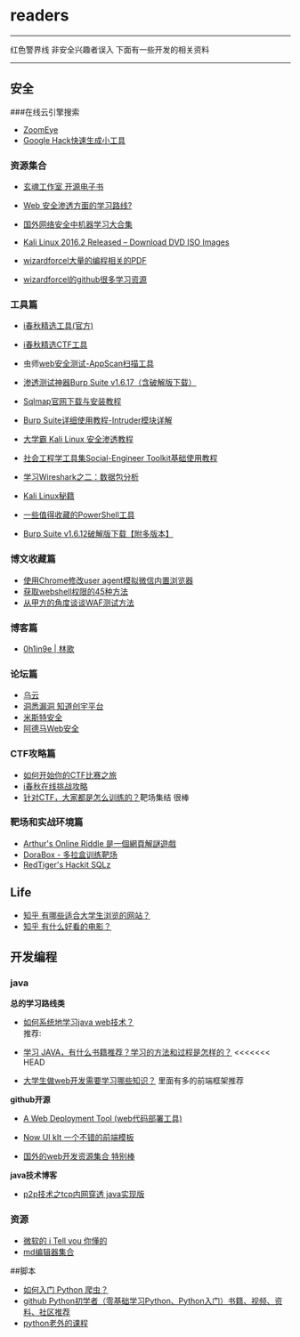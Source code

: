 # readers

------

红色警界线  非安全兴趣者误入 下面有一些开发的相关资料

------
## 安全



###在线云引擎搜索
- [ZoomEye](https://www.zoomeye.org/searchResult?q=zabbix%20country%3Akr%20&t=web&f=fliter)
- [Google Hack快速生成小工具](http://www.hi-ourlife.com/google_hack.html)
### 资源集合
- [玄魂工作室 开源电子书](http://www.cnblogs.com/xuanhun/p/6044143.html)
- [Web 安全渗透方面的学习路线?](https://www.zhihu.com/question/21914899)
- [国外网络安全中机器学习大合集](https://github.com/jivoi/awesome-ml-for-cybersecurity/blob/master/README_ch.md)

- [Kali Linux 2016.2 Released – Download DVD ISO Images](https://www.tecmint.com/download-kali-linux-dvd-iso-images/)
- [wizardforcel大量的编程相关的PDF](https://www.gitbook.com/@wizardforcel)
- [wizardforcel的github很多学习资源](https://github.com/wizardforcel)
### 工具篇

- [i春秋精选工具(官方)](https://bbs.ichunqiu.com/forum.php?mod=collection&action=view&ctid=21)
- [i春秋精选CTF工具](https://www.ctftools.com/)

- 虫师[web安全测试-AppScan扫描工具](http://www.cnblogs.com/fnng/archive/2012/05/27/2520594.html)
- [渗透测试神器Burp Suite v1.6.17（含破解版下载）](http://www.freebuf.com/sectool/66521.html)
- [Sqlmap官网下载与安装教程](http://www.vuln.cn/2000)
- [Burp Suite详细使用教程-Intruder模块详解](http://www.freebuf.com/sectool/2079.html)
- [大学霸 Kali Linux 安全渗透教程](https://wizardforcel.gitbooks.io/daxueba-kali-linux-tutorial/content/28.html)
- [社会工程学工具集Social-Engineer Toolkit基础使用教程](http://www.freebuf.com/sectool/73409.html)
- [学习Wireshark之二：数据包分析](http://blog.51cto.com/skypegnu1/1540728)
- [Kali Linux秘籍](https://wizardforcel.gitbooks.io/kali-linux-cookbook/content/ch8.html)
- [一些值得收藏的PowerShell工具](http://www.voidcn.com/article/p-qgghqyyx-ro.html)
- [Burp Suite v1.6.12破解版下载【附多版本】](http://www.vuln.cn/1974)

### 博文收藏篇
- [使用Chrome修改user agent模拟微信内置浏览器](http://blog.csdn.net/kaikai4/article/details/50973449)
- [获取webshell权限的45种方法](http://blog.csdn.net/matrix_laboratory/article/details/8771079)
- [从甲方的角度谈谈WAF测试方法](https://zhuanlan.zhihu.com/p/22868640)
### 博客篇
- [0h1in9e | 林歌](https://www.ohlinge.cn/)

### 论坛篇
- [乌云](http://www.anquan.us/) 
- [洞悉漏洞 知道创宇平台](https://www.seebug.org)
- [米斯特安全](http://www.hi-ourlife.com/)
- [阿德马Web安全](http://www.nxadmin.com/category/web)
### CTF攻略篇
- [如何开始你的CTF比赛之旅](http://www.freebuf.com/articles/others-articles/36927.html)
- [i春秋在线挑战攻略](https://bbs.ichunqiu.com/forum.php?mod=collection&action=view&ctid=47	)
- [针对CTF，大家都是怎么训练的？](https://www.zhihu.com/question/30505597)靶场集结 很棒
 
### 靶场和实战环境篇
- [Arthur's Online Riddle 是一個網頁解謎遊戲](http://riddle.arthurluk.net/index.php)
- [DoraBox - 多拉盒训练靶场](https://github.com/gh0stkey/DoraBox)
- [RedTiger's Hackit SQLz](http://redtiger.labs.overthewire.org/)
## Life
- [知乎 有哪些适合大学生浏览的网站？](https://www.zhihu.com/question/20136746)
- [知乎 有什么好看的电影？](https://www.zhihu.com/question/26477086)


## 开发编程

### java
**总的学习路线类**
 
- [如何系统地学习java web技术？](https://www.zhihu.com/question/23335551 "javaweb学习路线")  
推荐: 
- [学习 JAVA，有什么书籍推荐？学习的方法和过程是怎样的？](https://www.zhihu.com/question/29581524/answer/44872235)
<<<<<<< HEAD
 
- [大学生做web开发需要学习哪些知识？](https://www.zhihu.com/question/27644184)    里面有多的前端框架推荐  

 
**github开源**

- [A Web Deployment Tool (web代码部署工具) ](https://github.com/meolu/walle-web)
- [Now UI kIt 一个不错的前端模板](https://www.creative-tim.com/product/now-ui-kit?affiliate_id=97705)  

- [国外的web开发资源集合 特别棒](https://github.com/sindresorhus/awesome/blob/master/readme.md)

**java技术博客**

- [p2p技术之tcp内网穿透 java实现版](http://blog.csdn.net/kiss1987f5/article/details/57084303)

### 资源

- [微软的 i Tell you 你懂的](https://msdn.itellyou.cn/)   
- [md编辑器集合](http://www.williamlong.info/archives/4319.html) 


##脚本

- [如何入门 Python 爬虫？](https://www.zhihu.com/question/20899988)
- [github Python初学者（零基础学习Python、Python入门）书籍、视频、资料、社区推荐](https://github.com/Yixiaohan/codeparkshare) 
- [python老外的课程](https://learnpythonthehardway.org/book/) 
 

